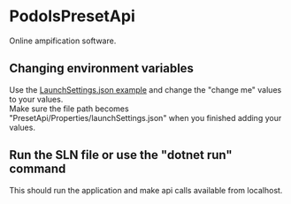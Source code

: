 # PodolsPresetApi
Online ampification software.

## Changing environment variables 
Use the [LaunchSettings.json example](https://github.com/StanEngels/PodolsPresetApi/blob/main/Example%20files/launchSettings.example.json) and change the "change me" values to your values.\
Make sure the file path becomes "PresetApi/Properties/launchSettings.json" when you finished adding your values.

## Run the SLN file or use the "dotnet run" command
This should run the application and make api calls available from localhost.
